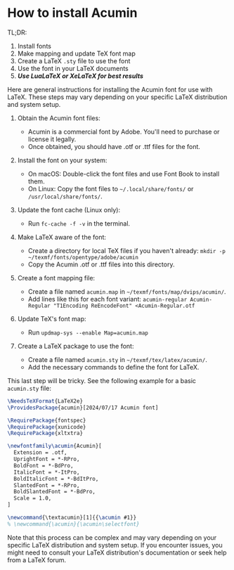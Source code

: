 How to install Acumin
======================

TL;DR:
1. Install fonts
2. Make mapping and update TeX font map
3. Create a LaTeX `.sty` file to use the font
4. Use the font in your LaTeX documents
5. ***Use LuaLaTeX or XeLaTeX for best results***

Here are general instructions for installing the Acumin font for use with LaTeX. These steps may vary depending on your specific LaTeX distribution and system setup.

1. Obtain the Acumin font files:
   - Acumin is a commercial font by Adobe. You'll need to purchase or license it legally.
   - Once obtained, you should have .otf or .ttf files for the font.

2. Install the font on your system:
   - On macOS: Double-click the font files and use Font Book to install them.
   - On Linux: Copy the font files to `~/.local/share/fonts/` or `/usr/local/share/fonts/`.

3. Update the font cache (Linux only):
   - Run `fc-cache -f -v` in the terminal.

4. Make LaTeX aware of the font:
   - Create a directory for local TeX files if you haven't already:
     `mkdir -p ~/texmf/fonts/opentype/adobe/acumin`
   - Copy the Acumin .otf or .ttf files into this directory.

5. Create a font mapping file:
   - Create a file named `acumin.map` in `~/texmf/fonts/map/dvips/acumin/`.
   - Add lines like this for each font variant:
     `acumin-regular Acumin-Regular "T1Encoding ReEncodeFont" <Acumin-Regular.otf`

6. Update TeX's font map:
   - Run `updmap-sys --enable Map=acumin.map`

7. Create a LaTeX package to use the font:
   - Create a file named `acumin.sty` in `~/texmf/tex/latex/acumin/`.
   - Add the necessary commands to define the font for LaTeX.

This last step will be tricky. See the following example for a basic `acumin.sty` file:

```latex
\NeedsTeXFormat{LaTeX2e}
\ProvidesPackage{acumin}[2024/07/17 Acumin font]

\RequirePackage{fontspec}
\RequirePackage{xunicode}
\RequirePackage{xltxtra}

\newfontfamily\acumin{Acumin}[
  Extension = .otf,
  UprightFont = *-RPro,
  BoldFont = *-BdPro,
  ItalicFont = *-ItPro,
  BoldItalicFont = *-BdItPro,
  SlantedFont = *-RPro,
  BoldSlantedFont = *-BdPro,
  Scale = 1.0,
]

\newcommand{\textacumin}[1]{{\acumin #1}}
% \newcommand{\acumin}{\acumin\selectfont}
```

Note that this process can be complex and may vary depending on your specific LaTeX distribution and system setup. If you encounter issues, you might need to consult your LaTeX distribution's documentation or seek help from a LaTeX forum.
